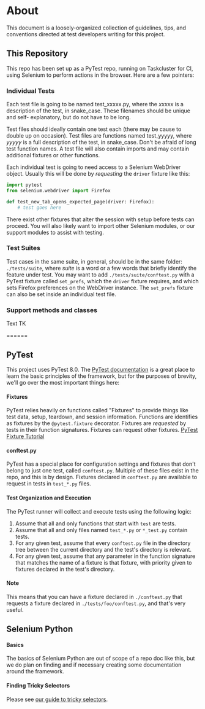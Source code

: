 # About

This document is a loosely-organized collection of guidelines, tips, and conventions
directed at test developers writing for this project.

## This Repository

This repo has been set up as a PyTest repo, running on Taskcluster for CI, using
Selenium to perform actions in the browser. Here are a few pointers:

### Individual Tests

Each test file is going to be named test_xxxxx.py, where the _xxxxx_ is a 
description of the test, in snake_case. These filenames should be unique and self-
explanatory, but do not have to be long.

Test files should ideally contain one test each (there may be cause to double up on
occasion). Test files are functions named test_yyyyy, where _yyyyy_ is a full
description of the test, in snake_case. Don't be afraid of long test function
names. A test file will also contain imports and may contain additional fixtures
or other functions.

Each individual test is going to need access to a Selenium WebDriver object. Usually
this will be done by _requesting_ the `driver` fixture like this:

```Python
import pytest
from selenium.webdriver import Firefox

def test_new_tab_opens_expected_page(driver: Firefox):
    # test goes here
```

There exist other fixtures that alter the session with setup before tests can
proceed. You will also likely want to import other Selenium modules, or our support
modules to assist with testing.

### Test Suites

Test cases in the same suite, in general, should be in the same folder:
`./tests/suite`, where _suite_ is a word or a few words that briefly identify the
feature under test. You may want to add `./tests/suite/conftest.py` with a PyTest
fixture called `set_prefs`, which the `driver` fixture requires, and which
sets Firefox preferences on the WebDriver instance. The `set_prefs` fixture can
also be set inside an individual test file.

### Support methods and classes

Text TK

======

## PyTest

This project uses PyTest 8.0. The [PyTest documentation](https://docs.pytest.org/en/8.0.x/)
is a great place to learn the basic principles of the framework, but for the
purposes of brevity, we'll go over the most important things here:

#### Fixtures

PyTest relies heavily on functions called "Fixtures" to provide things like test
data, setup, teardown, and session information. Functions are identifies as
fixtures by the `@pytest.fixture` decorator. Fixtures are _requested_ by tests in
their function signatures. Fixtures can request other fixtures.
[PyTest Fixture Tutorial](https://docs.pytest.org/en/8.0.x/explanation/fixtures.html#about-fixtures)

#### conftest.py

PyTest has a special place for configuration settings and fixtures that don't
belong to just one test, called `conftest.py`. Multiple of these files exist in
the repo, and this is by design. Fixtures declared in `conftest.py` are available
to request in tests in `test_*.py` files.

#### Test Organization and Execution

The PyTest runner will collect and execute tests using the following logic:

1. Assume that all and only functions that start with `test` are tests.
2. Assume that all and only files named `test_*.py` or `*_test.py` contain tests.
3. For any given test, assume that every `conftest.py` file in the directory tree
between the current directory and the test's directory is relevant.
4. For any given test, assume that any parameter in the function signature that
matches the name of a fixture is that fixture, with priority given to fixtures
declared in the test's directory.

#### Note

This means that you can have a fixture declared in `./conftest.py` that requests
a fixture declared in `./tests/foo/conftest.py`, and that's very useful.

## Selenium Python

#### Basics

The basics of Selenium Python are out of scope of a repo doc like this, but we do
plan on finding and if necessary creating some documentation around the framework.

#### Finding Tricky Selectors

Please see 
[our guide to tricky selectors](https://mozilla-hub.atlassian.net/wiki/spaces/QA/pages/606503037/HOWTO+Find+difficult+selectors).
